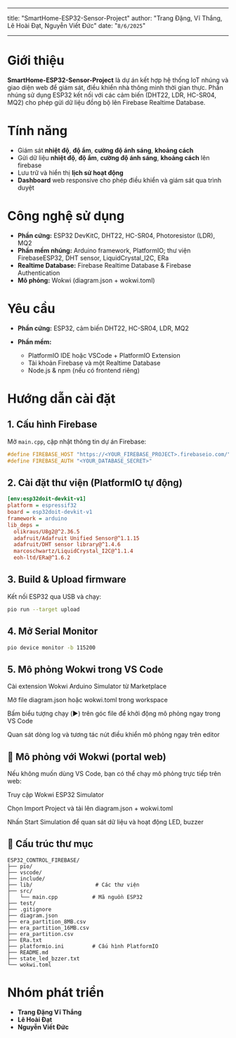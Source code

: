 ---

title: "SmartHome-ESP32-Sensor-Project"
author: "Trang Đặng, Vĩ Thắng, Lê Hoài Đạt, Nguyễn Viết Đức"
date: "`8/6/2025`"

------------------------

# Giới thiệu

**SmartHome-ESP32-Sensor-Project** là dự án kết hợp hệ thống IoT nhúng và giao diện web để giám sát, điều khiển nhà thông minh thời gian thực. Phần nhúng sử dụng ESP32 kết nối với các cảm biến (DHT22, LDR, HC-SR04, MQ2) cho phép gửi dữ liệu đồng bộ lên Firebase Realtime Database.

# Tính năng

* Giám sát **nhiệt độ**, **độ ẩm**, **cường độ ánh sáng**, **khoảng cách**
* Gửi dữ liệu **nhiệt độ**, **độ ẩm**, **cường độ ánh sáng**, **khoảng cách** lên firebase
* Lưu trữ và hiển thị **lịch sử hoạt động**
* **Dashboard** web responsive cho phép điều khiển và giám sát qua trình duyệt

# Công nghệ sử dụng

* **Phần cứng:** ESP32 DevKitC, DHT22, HC-SR04, Photoresistor (LDR), MQ2
* **Phần mềm nhúng:** Arduino framework, PlatformIO; thư viện FirebaseESP32, DHT sensor, LiquidCrystal\_I2C, ERa
* **Realtime Database:** Firebase Realtime Database & Firebase Authentication
* **Mô phỏng:** Wokwi (diagram.json + wokwi.toml)

# Yêu cầu

* **Phần cứng:** ESP32, cảm biến DHT22, HC-SR04, LDR, MQ2
* **Phần mềm:**

  * PlatformIO IDE hoặc VSCode + PlatformIO Extension
  * Tài khoản Firebase và một Realtime Database
  * Node.js & npm (nếu có frontend riêng)

# Hướng dẫn cài đặt

## 1. Cấu hình Firebase

Mở `main.cpp`, cập nhật thông tin dự án Firebase:

```cpp
#define FIREBASE_HOST "https://<YOUR_FIREBASE_PROJECT>.firebaseio.com/"
#define FIREBASE_AUTH "<YOUR_DATABASE_SECRET>"
```

## 2. Cài đặt thư viện (PlatformIO tự động)

```ini
[env:esp32doit-devkit-v1]
platform = espressif32
board = esp32doit-devkit-v1
framework = arduino
lib_deps =
  olikraus/U8g2@^2.36.5
  adafruit/Adafruit Unified Sensor@^1.1.15
  adafruit/DHT sensor library@^1.4.6
  marcoschwartz/LiquidCrystal_I2C@^1.1.4
  eoh-ltd/ERa@^1.6.2
```

## 3. Build & Upload firmware

Kết nối ESP32 qua USB và chạy:

```bash
pio run --target upload
```

## 4. Mở Serial Monitor

```bash
pio device monitor -b 115200
```

## 5. Mô phỏng Wokwi trong VS Code

Cài extension Wokwi Arduino Simulator từ Marketplace

Mở file diagram.json hoặc wokwi.toml trong workspace

Bấm biểu tượng chạy (▶️) trên góc file để khởi động mô phỏng ngay trong VS Code

Quan sát dòng log và tương tác nút điều khiển mô phỏng ngay trên editor

## 🧪 Mô phỏng với Wokwi (portal web)

Nếu không muốn dùng VS Code, bạn có thể chạy mô phỏng trực tiếp trên web:

Truy cập Wokwi ESP32 Simulator

Chọn Import Project và tải lên diagram.json + wokwi.toml

Nhấn Start Simulation để quan sát dữ liệu và hoạt động LED, buzzer


## 📁 Cấu trúc thư mục

```
ESP32_CONTROL_FIREBASE/
├── pio/
├── vscode/
├── include/
├── lib/                    # Các thư viện 
├── src/
│   └── main.cpp           # Mã nguồn ESP32
├── test/
├── .gitignore
├── diagram.json
├── era_partition_8MB.csv
├── era_partition_16MB.csv
├── era_partition.csv
├── ERa.txt
├── platformio.ini         # Cấu hình PlatformIO
├── README.md
├── state_led_bzzer.txt
└── wokwi.toml
```

# Nhóm phát triển

* **Trang Đặng Vĩ Thắng**
* **Lê Hoài Đạt**
* **Nguyễn Viết Đức**


